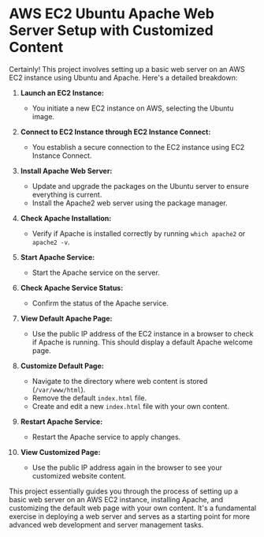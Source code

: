 # AWS EC2 Ubuntu Apache Web Server Setup with Customized Content


Certainly! This project involves setting up a basic web server on an AWS EC2 instance using Ubuntu and Apache. Here's a detailed breakdown:

1. **Launch an EC2 Instance:**
   - You initiate a new EC2 instance on AWS, selecting the Ubuntu image.

2. **Connect to EC2 Instance through EC2 Instance Connect:**
   - You establish a secure connection to the EC2 instance using EC2 Instance Connect.

3. **Install Apache Web Server:**
   - Update and upgrade the packages on the Ubuntu server to ensure everything is current.
   - Install the Apache2 web server using the package manager.

4. **Check Apache Installation:**
   - Verify if Apache is installed correctly by running `which apache2` or `apache2 -v`.

5. **Start Apache Service:**
   - Start the Apache service on the server.

6. **Check Apache Service Status:**
   - Confirm the status of the Apache service.

7. **View Default Apache Page:**
   - Use the public IP address of the EC2 instance in a browser to check if Apache is running. This should display a default Apache welcome page.

8. **Customize Default Page:**
   - Navigate to the directory where web content is stored (`/var/www/html`).
   - Remove the default `index.html` file.
   - Create and edit a new `index.html` file with your own content.

9. **Restart Apache Service:**
   - Restart the Apache service to apply changes.

10. **View Customized Page:**
    - Use the public IP address again in the browser to see your customized website content.

This project essentially guides you through the process of setting up a basic web server on an AWS EC2 instance, installing Apache, and customizing the default web page with your own content. It's a fundamental exercise in deploying a web server and serves as a starting point for more advanced web development and server management tasks.